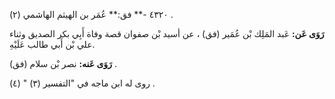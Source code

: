 ٤٣٢٠ -** فق:** عُمَر بن الهيثم الهاشمي (٢) .

**رَوَى عَن:** عَبد المَلِك بْن عُمَير (فق) ، عن أسيد بْن صفوان قصة وفاة أَبِي بكر الصديق وثناء علي بْن أَبي طالب عَلَيْهِ.

**رَوَى عَنه:** نصر بْن سلام (فق) .

روى له ابن ماجه في "التفسير (٣) " (٤) .